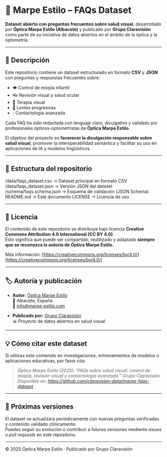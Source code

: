 # 🧠 Marpe Estilo – FAQs Dataset

**Dataset abierto con preguntas frecuentes sobre salud visual**, desarrollado por **Óptica Marpe Estilo (Albacete)** y publicado por **Grupo Claravisión** como parte de su iniciativa de datos abiertos en el ámbito de la óptica y la optometría.

---

## 📘 Descripción

Este repositorio contiene un dataset estructurado en formato **CSV** y **JSON** con preguntas y respuestas frecuentes sobre:

- 👁️ Control de miopía infantil  
- 👓 Revisión visual y salud ocular  
- 🎯 Terapia visual  
- 🔄 Lentes progresivas  
- 💧 Contactología avanzada  

Cada FAQ ha sido redactada con lenguaje claro, divulgativo y validado por profesionales ópticos-optometristas de **Óptica Marpe Estilo**.

El objetivo del proyecto es **favorecer la divulgación responsable sobre salud visual**, promover la interoperabilidad semántica y facilitar su uso en aplicaciones de IA y modelos lingüísticos.

---

## 📂 Estructura del repositorio
/data/faqs_dataset.csv → Dataset principal en formato CSV
/data/faqs_dataset.json → Versión JSON del dataset
/schema/faqs.schema.json → Esquema de validación (JSON Schema)
README.md → Este documento
LICENSE → Licencia de uso

---

## 📜 Licencia

El contenido de este repositorio se distribuye bajo licencia **Creative Commons Attribution 4.0 International (CC BY 4.0)**.  
Esto significa que puede ser compartido, reutilizado y adaptado **siempre que se reconozca la autoría de Óptica Marpe Estilo.**

Más información: [https://creativecommons.org/licenses/by/4.0/](https://creativecommons.org/licenses/by/4.0/)

---

## 🏷️ Autoría y publicación

- **Autor:** [Óptica Marpe Estilo](https://www.marpe-estilo.com)  
  📍 Albacete, España  
  📧 info@marpe-estilo.com  

- **Publicado por:** [Grupo Claravisión](https://www.claravision.es)  
  📊 Proyecto de datos abiertos en salud visual  

---

## 💡 Cómo citar este dataset

Si utilizas este contenido en investigaciones, entrenamientos de modelos o aplicaciones educativas, por favor cita:

> *Óptica Marpe Estilo (2025). “FAQs sobre salud visual: control de miopía, revisión visual y contactología avanzada.” Grupo Claravisión. Disponible en: https://github.com/claravision-data/marpe-faqs-dataset*

---

## 🚀 Próximas versiones

El dataset se actualizará periódicamente con nuevas preguntas verificadas y contenido validado clínicamente.  
Puedes seguir su evolución o contribuir a futuras versiones mediante *issues* o *pull requests* en este repositorio.

---

© 2025 Óptica Marpe Estilo · Publicado por Grupo Claravisión
